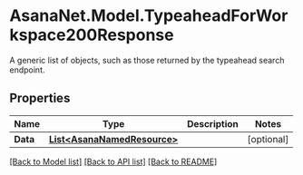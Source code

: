 # AsanaNet.Model.TypeaheadForWorkspace200Response
A generic list of objects, such as those returned by the typeahead search endpoint.

## Properties

Name | Type | Description | Notes
------------ | ------------- | ------------- | -------------
**Data** | [**List&lt;AsanaNamedResource&gt;**](AsanaNamedResource.md) |  | [optional] 

[[Back to Model list]](../README.md#documentation-for-models) [[Back to API list]](../README.md#documentation-for-api-endpoints) [[Back to README]](../README.md)

